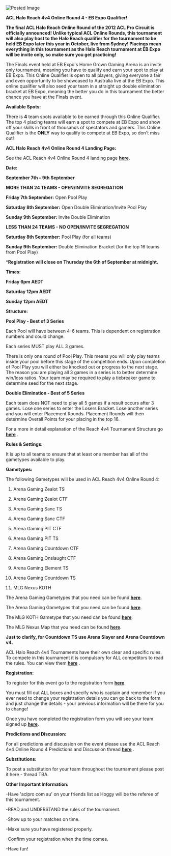 ![Posted Image](http://i282.photobucket.com/albums/kk259/ilt12/ACLReach4v4OR4EBEXPOQUAL.png)





**ACL Halo Reach 4v4 Online Round 4 - EB Expo Qualifier!**





**The final ACL Halo Reach Online Round of the 2012 ACL Pro Circuit is officially announced! Unlike typical ACL Online Rounds, this tournament will also play host to the Halo Reach qualifier for the tournament to be held EB Expo later this year in October, live from Sydney! Placings mean everything in this tournament as the Halo Reach tournament at EB Expo will be invite only, so make sure you get practicing!**




The Finals event held at EB Expo's Home Grown Gaming Arena is an invite only tournament, meaning you have to qualify and earn your spot to play at EB Expo. This Online Qualifier is open to all players, giving everyone a fair and even opportunity to be showcased to Australia live at the EB Expo. This online qualifier will also seed your team in a straight up double elimination bracket at EB Expo, meaning the better you do in this tournament the better chance you have at the Finals event.






**Available Spots:**

There is 
**4** team spots available to be earned through this Online Qualifier. The top 4 placing teams will earn a spot to compete at EB Expo and show off your skills in front of thousands of spectators and gamers. This Online Qualifier is the 
**ONLY** way to qualify to compete at EB Expo, so don't miss out!






**ACL Halo Reach 4v4 Online Round 4 Landing Page:**

See the ACL Reach 4v4 Online Round 4 landing page 
[**here**](http://www.aclpro.com.au/2012/events/halo/acl-reach-4v4-or4-landing-page).






**Date:**


**September 7th – 9th September**






**MORE THAN 24 TEAMS - OPEN/INVITE SEGREGATION**


**Friday 7th September:**
 Open Pool Play



**Saturday 8th September:**
 Open Double Elimination/Invite Pool Play



**Sunday 9th September:**
 Invite Double Elimination






**LESS THAN 24 TEAMS - NO OPEN/INVITE SEGREGATION**


**Saturday 8th September:**
 Pool Play (for all teams)



**Sunday 9th September:**
 Double Elimination Bracket (for the top 16 teams from Pool Play)






***Registration will close on Thursday the 6th of September at midnight.**





**Times:**


**Friday 6pm AEDT**
 



**Saturday 12pm AEDT**
 



**Sunday 12pm AEDT**






**Structure:**


**Pool Play - Best of 3 Series**


Each Pool will have between 4-6 teams. This is dependent on registration numbers and could change.


Each series MUST play ALL 3 games.


There is only one round of Pool Play. This means you will only play teams inside your pool before this stage of the competition ends. Upon completion of Pool Play you will either be knocked out or progress to the next stage. The reason you are playing all 3 games in a series is to better determine win/loss ratios. Your team may be required to play a tiebreaker game to determine seed for the next stage.






**Double Elimination - Best of 5 Series**


Each team does NOT need to play all 5 games if a result occurs after 3 games. Lose one series to enter the Losers Bracket. Lose another series and you will enter Placement Rounds. Placement Rounds will then determine Overall Points for your placing in the top 16.


For a more in detail explanation of the Reach 4v4 Tournament Structure go 
**[here](http://www.aclpro.com.au/procircuit/reach-2012-structure)**
.






**Rules & Settings:**

It is up to all teams to ensure that at least one member has all of the gametypes available to play.






**Gametypes:**


The following Gametypes will be used in ACL Reach 4v4 Online Round 4:





1. Arena Gaming Zealot TS


2. Arena Gaming Zealot CTF


3. Arena Gaming Sanc TS


4. Arena Gaming Sanc CTF


5. Arena Gaming PIT CTF


6. Arena Gaming PIT TS


7. Arena Gaming Countdown CTF


8. Arena Gaming Onslaught CTF


9. Arena Gaming Element TS


10. Arena Gaming Countdown TS


11. MLG Nexus KOTH





The Arena Gaming Gametypes that you need can be found 
[**here**](http://halo.xbox.com/en-us/haloreach/Bonafide%20Burst/fileshare#!/?section=GameType&MapId=&GameMode=0&SearchDate=7&SortBy=2&view-select=Tile&tags=&startIndex=0http://).


The Arena Gaming Gametypes that you need can be found 
[**here**](http://http://halo.xbox.com/en-us/haloreach/Bonafide%20Burst/fileshare#!/?section=MapVariants&MapId=&GameMode=0&SearchDate=7&SortBy=2&view-select=Tile&tags=&startIndex=0).


The MLG KOTH Gametype that you need can be found 
[**here**](http://http://halo.xbox.com/en-us/haloreach/MLG%20Gametypes/fileshare#!/?section=GameType&MapId=&GameMode=0&SearchDate=7&SortBy=2&view-select=Tile&tags=&startIndex=0).


The MLG Nexus Map that you need can be found 
[**here**](http://http://halo.xbox.com/en-us/haloreach/MLG%20Gametypes/fileshare#!/?section=MapVariants&MapId=&GameMode=0&SearchDate=7&SortBy=2&view-select=Tile&tags=&startIndex=0).






**Just to clarify, for Countdown TS use Arena Slayer and Arena Countdown v4.**




ACL Halo Reach 4v4 Tournaments have their own clear and specific rules. To compete in this tournament it is compulsory for ALL competitors to read the rules. You can view them 
**[here](http://www.aclpro.com.au/procircuit/acl-reach-4v4-rules)**
. 






**Registration:**

To register for this event go to the registration form 
[**here**](http://registration.aclpro.com.au/?e=91). 


You must fill out ALL boxes and specify who is captain and remember if you ever need to change your registration details you can go back to the form and just change the details - your previous information will be there for you to change! 


Once you have completed the registration form you will see your team signed up 
[**here**](http://www.aclpro.com.au/2012/events/halo/acl-reach-4v4-or4-rego).






**Predictions and Discussion:**

For all predictions and discussion on the event please use the ACL Reach 4v4 Online Round 4 Predictions and Discussion thread 
**[here](http://www.aclpro.com.au/forums/topic/18447-acl-reach-4v4-online-round-4-predictions-discussions/)**
.






**Substitutions:**

To post a substitution for your team throughout the tournament please post it here - 
thread TBA.






**Other Important Information:**

-Have 'aclpro com au' on your friends list as Hoggy will be the referee of this tournament.


-READ and UNDERSTAND the rules of the tournament.


-Show up to your matches 
on time. 


-Make sure you have registered properly.


-Confirm your registration when the time comes.


-Have fun!